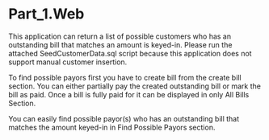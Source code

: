 # Part_1.Web

This application can return a list of possible customers who has an outstanding bill that matches an amount is keyed-in. Please run the attached SeedCustomerData.sql script because this application does not support manual customer insertion.

To find possible payors first you have to create bill from the create bill section. You can either partially pay the created outstanding bill or mark the bill as paid. Once a bill is fully paid for it can be displayed in only All Bills Section.

You can easily find possible payor(s) who has an outstanding bill that matches the amount keyed-in in Find Possible Payors section.
